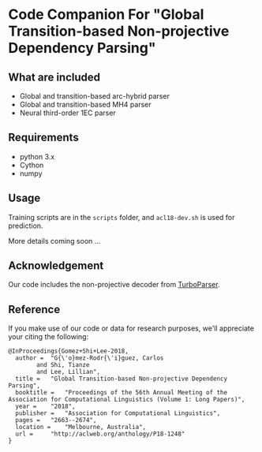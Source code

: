 # Code Companion For "Global Transition-based Non-projective Dependency Parsing"

## What are included

- Global and transition-based arc-hybrid parser
- Global and transition-based MH4 parser
- Neural third-order 1EC parser

## Requirements

- python 3.x
- Cython
- numpy

## Usage

Training scripts are in the `scripts` folder, and `acl18-dev.sh` is used for prediction. 

More details coming soon ...

## Acknowledgement

Our code includes the non-projective decoder from [TurboParser](http://www.cs.cmu.edu/~ark/TurboParser/).

## Reference

If you make use of our code or data for research purposes, we'll appreciate your citing the following:

```
@InProceedings{Gomez+Shi+Lee-2018,
  author = 	"G{\'o}mez-Rodr{\'i}guez, Carlos
		and Shi, Tianze
		and Lee, Lillian",
  title = 	"Global Transition-based Non-projective Dependency Parsing",
  booktitle = 	"Proceedings of the 56th Annual Meeting of the Association for Computational Linguistics (Volume 1: Long Papers)",
  year = 	"2018",
  publisher = 	"Association for Computational Linguistics",
  pages = 	"2663--2674",
  location = 	"Melbourne, Australia",
  url = 	"http://aclweb.org/anthology/P18-1248"
}
```
